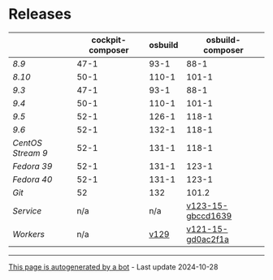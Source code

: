 # Releases
|       | cockpit-composer    | osbuild    | osbuild-composer    |
|-------|---------------------|------------|---------------------|
*8.9* | 47-1 | 93-1 | 88-1
*8.10* | 50-1 | 110-1 | 101-1
*9.3* | 47-1 | 93-1 | 88-1
*9.4* | 50-1 | 110-1 | 101-1
*9.5* | 52-1 | 126-1 | 118-1
*9.6* | 52-1 | 132-1 | 118-1
*CentOS Stream 9* | 52-1 | 131-1 | 118-1
*Fedora 39* | 52-1 | 131-1 | 123-1
*Fedora 40* | 52-1 | 131-1 | 123-1
*Git* | 52 | 132 | 101.2
*Service* | n/a | n/a | [v123-15-gbccd1639](https://github.com/osbuild/osbuild-composer/compare/v123-15-gbccd1639...main)
*Workers* | n/a | [v129](https://github.com/osbuild/osbuild/compare/v129...main) | [v121-15-gd0ac2f1a](https://github.com/osbuild/osbuild-composer/compare/v121-15-gd0ac2f1a...main)

---

[This page is autogenerated by a bot](https://gitlab.cee.redhat.com/osbuild/guides-bot/-/blob/main/release_overview.py) - Last update 2024-10-28